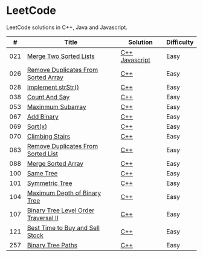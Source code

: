 # LeetCode

LeetCode solutions in C++, Java and Javascript.

| # | Title | Solution | Difficulty |
|---| ----- | -------- | ---------- |
|021|[Merge Two Sorted Lists](https://leetcode.com/problems/merge-two-sorted-lists/) | [C++](./algorithms/021MergeTwoSortedLists/MergeTwoSortedLists.cpp) [Javascript](./algorithms/021MergeTwoSortedLists/MergeTwoSortedLists.js)|Easy|
|026|[Remove Duplicates From Sorted Array](https://leetcode.com/problems/remove-duplicates-from-sorted-array/) | [C++](./algorithms/026RemoveDuplicatesFromSortedArray/RemoveDuplicatesFromSortedArray.cpp)|Easy|
|028|[Implement strStr()](https://leetcode.com/problems/implement-strstr) | [C++](./algorithms/028ImplementStrStr/ImplementStrStr.cpp)|Easy|
|038|[Count And Say](https://leetcode.com/problems/count-and-say) | [C++](./algorithms/038CountAndSay/CountAndSay.cpp)|Easy|
|053|[Maxinmum Subarray](https://leetcode.com/problems/maximum-subarray) | [C++](./algorithms/053MaximumSubarray/MaximumSubarray.cpp)|Easy|
|067|[Add Binary](https://leetcode.com/problems/add-binary) | [C++](./algorithms/067AddBinary/AddBinary.cpp)|Easy|
|069|[Sqrt(x)](https://leetcode.com/problems/sqrtx/) | [C++](./algorithms/069Sqrt(x)/Sqrt(x).cpp)|Easy|
|070|[Climbing Stairs](https://leetcode.com/problems/climbing-stairs/) | [C++](./algorithms/070ClimbingStairs/ClimbingStairs.cpp)|Easy|
|083|[Remove Duplicates From Sorted List](https://leetcode.com/problems/remove-duplicates-from-sorted-list/) | [C++](./algorithms/083RemoveDuplicatesFromSortedList/RemoveDuplicatesFromSortedList.cpp)|Easy|
|088|[Merge Sorted Array](https://leetcode.com/problems/merge-sorted-array) | [C++](./algorithms/088MergeSortedArray/MergeSortedArray.cpp)|Easy|
|100|[Same Tree](https://leetcode.com/problems/same-tree/) | [C++](./algorithms/100SameTree/SameTree.cpp)|Easy|
|101|[Symmetric Tree](https://leetcode.com/problems/symmetric-tree/) | [C++](./algorithms/101SymmetricTree/SymmetricTree.cpp)|Easy|
|104|[Maximum Depth of Binary Tree](https://leetcode.com/problems/maximum-depth-of-binary-tree/) | [C++](./algorithms/104MaximumDepthOfBinaryTree/MaximumDepthOfBinaryTree.cpp)|Easy|
|107|[Binary Tree Level Order Traversal II](https://leetcode.com/problems/binary-tree-level-order-traversal-ii) | [C++](./algorithms/104BinaryTreeLevelOrderTraversalII/BinaryTreeLevelOrderTraversalII.cpp)|Easy|
|121|[Best Time to Buy and Sell Stock](https://leetcode.com/problems/best-time-to-buy-and-sell-stock/) | [C++](./algorithms/121BestTimeToBuyAndSellStock/BestTimeToBuyAndSellStock.cpp)|Easy|
|257|[Binary Tree Paths](https://leetcode.com/problems/binary-tree-paths/) | [C++](./algorithms/257BinaryTreePaths/BinaryTreePaths.cpp)|Easy|